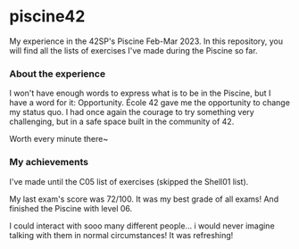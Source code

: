 # piscine42
My experience in the 42SP's Piscine Feb-Mar 2023.
In this repository, you will find all the lists of exercises I've made during the Piscine so far.

### About the experience
I won't have enough words to express what is to be in the Piscine, but I have a word for it: Opportunity.
École 42 gave me the opportunity to change my status quo. I had once again the courage to try something very challenging, but in a safe space built in the community of 42.

Worth every minute there~

### My achievements
I've made until the C05 list of exercises (skipped the Shell01 list).

My last exam's score was 72/100. It was my best grade of all exams!
And finished the Piscine with level 06.

I could interact with sooo many different people... i would never imagine talking with them in normal circumstances!
It was refreshing!

